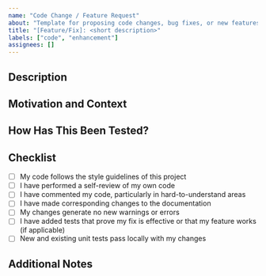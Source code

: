 ```yaml
---
name: "Code Change / Feature Request"
about: "Template for proposing code changes, bug fixes, or new features."
title: "[Feature/Fix]: <short description>"
labels: ["code", "enhancement"]
assignees: []
---
```


## Description

<!-- Describe the change, bug fix, or feature in detail. -->

## Motivation and Context

<!-- Why is this change needed? What problem does it solve? -->

## How Has This Been Tested?

<!-- Describe how you tested your changes. -->

## Checklist

- [ ] My code follows the style guidelines of this project
- [ ] I have performed a self-review of my own code
- [ ] I have commented my code, particularly in hard-to-understand areas
- [ ] I have made corresponding changes to the documentation
- [ ] My changes generate no new warnings or errors
- [ ] I have added tests that prove my fix is effective or that my feature works (if applicable)
- [ ] New and existing unit tests pass locally with my changes

## Additional Notes

<!-- Add any other relevant information or screenshots -->
